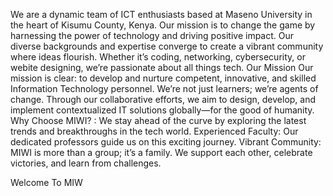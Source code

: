 We are a dynamic team of ICT enthusiasts based at Maseno University in the heart of Kisumu County, Kenya. Our mission is to change the game by harnessing the power of technology and driving positive impact. Our diverse backgrounds and expertise converge to create a vibrant community where ideas flourish. Whether it’s coding, networking, cybersecurity, or webite designing, we’re passionate about all things tech. Our Mission Our mission is clear: to develop and nurture competent, innovative, and skilled Information Technology personnel. We’re not just learners; we’re agents of change. Through our collaborative efforts, we aim to design, develop, and implement contextualized IT solutions globally—for the good of humanity. Why Choose MIWI? : We stay ahead of the curve by exploring the latest trends and breakthroughs in the tech world. Experienced Faculty: Our dedicated professors guide us on this exciting journey. Vibrant Community: MIWI is more than a group; it’s a family. We support each other, celebrate victories, and learn from challenges.

Welcome To MIW
